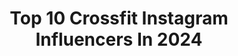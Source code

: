 ---
title: Top 10 Crossfit Instagram Influencers In 2024
description: >-
  Find top crossfit Instagram influencers in 2024. Most popular hashtags: #crossfit #fitness #crossfitgames.
platform: Instagram
hits: 3441
text_top: See the best Instagram profiles on inBeat.
text_bottom: Our database has 3441 Instagram influencers like this for you to collaborate.
profiles:
  - username: "crossfit"
    fullname: >-
      CrossFit
    bio: >-
      For over 20 years, CrossFit has delivered life-changing results to people of all ages and fitness levels. Find a gym near you ↓
    location: "United States"
    followers: 1162159
    engagement: 93
    commentsToLikes: 0.014129
    id: ckaos5sp9q7yu0i78vih109h5
    verified: false
    hashtags: "#crossfit, #health, #fitness, #crossfitgames"
  - username: "sophiejeannelaird"
    fullname: >-
      SOPHIE LAIRD ♡
    bio: >-
      🏋🏼‍♀️Coach @crossfitwolverhampton 👩🏼‍💻@battleformiddleground // @repitoutuk
    location: "United Kingdom"
    followers: 3618
    engagement: 795
    commentsToLikes: 0.060360
    id: ck8t1tmmxwzgb0j786lmxnvw1
    verified: false
    hashtags: "#girlswholift, #crossfitter, #crossfit, #fitness"
  - username: "guadimachado"
    fullname: >-
      GUADI MACHADO 🐆
    bio: >-
      CO @fitwaypty Crossfit Regional Athlete 🇦🇷 💪🏽 GUADI10 % @lycanfitnesspa ⚡️ Guadimachado % @bblatino507
    location: "United States"
    followers: 21984
    engagement: 433
    commentsToLikes: 0.015671
    id: ck14k8ywpocff0i19ifn6oj4w
    verified: false
    hashtags: "#art, #atlasnutrition, #nutritionforrealfitness, #nutrici"
  - username: "nickitee.fit"
    fullname: >-
      Nicki Torreggiani
    bio: >-
      📍 New York 🗽 🤓 NASM & CF-L1 Trainer 🏋🏻‍♀️ Weightlifting ➡️ CrossFit 💪CrossFit Games Athlete '23 (Team) 🫶🏻 @conquerathlete
    location: "United States"
    followers: 26201
    engagement: 5489
    commentsToLikes: 0.037842
    id: ck8t5yn9zbol10j78vzbc0ker
    verified: false
    hashtags: "#liftheavy, #crossfitgirls, #olympicweightlifting, #fyp"
  - username: "lhz_perf"
    fullname: >-
      🇫🇷 Lucas Heuzé 🦁
    bio: >-
      2x Games Athlete @crossfitgenas Coach @fitprocess.prog 📈 . @purvitae.fr @fitandrack @unchained_fr @monka_france
    location: "France"
    followers: 12740
    engagement: 738
    commentsToLikes: 0.011571
    id: cktoaa8fbf7jz0j23m32l0iwl
    verified: false
    hashtags: "#crossfitfrance, #blackandwhite, #crossfit, #unjouronfera120sousfatigue"
  - username: "rasmuswandersen"
    fullname: >-
      Rasmus Wisbech Andersen
    bio: >-
      5 x CrossFit Games Athlete (14’ Fittest On Earth Team) Working @grownstrong
    location: "United States"
    followers: 47539
    engagement: 458
    commentsToLikes: 0.011108
    id: ck0vwej2btc1v0i19vvecfuqm
    verified: false
    hashtags: "#notsponsored, #preworkout, #supergreens, #tbt"
  - username: "aaleman305"
    fullname: >-
      Andres Aleman 🐘
    bio: >-
      •MIA🌴 •Olympic Weightlifting Coach •CrossFit L-2 @lululemon - Ambassador #teamSOUL @teamsoulftl & @teamsoulmiami @nocco.usa - Ambassador
    location: "United States"
    followers: 5064
    engagement: 415
    commentsToLikes: 0.056232
    id: cl4kuhricsqk60i23vir7vmy3
    verified: false
    hashtags: "#teamsoul, #thesweatlife, #lululemonambassador, #lululemo"
  - username: "moritz_fiebig"
    fullname: >-
      Moritz Fiebig
    bio: >-
      @crossfitgames Athlete @sanktpauliathletik #crossfitsanktpauli Owner @force__training Programmer
    location: "Germany"
    followers: 23150
    engagement: 595
    commentsToLikes: 0.036074
    id: ck5casncde1t30i11q7n3hjvm
    verified: false
    hashtags: "#athlete, #crossfit, #hamburg, #motivation"
  - username: "lazadjukic"
    fullname: >-
      Lazar Đukić
    bio: >-
      3x CrossFit Games Athlete @tyrsport @suprfitde @fitaideurope @wodproofapp @picsil_sport @liftheavy.official
    location: "Germany"
    followers: 30989
    engagement: 489
    commentsToLikes: 0.009615
    id: cl6kwo8hjjvrk0i23igcfxu9x
    verified: false
    hashtags: "#mayhem, #teamtyr, #mayhemathlete, #crossfitgames"
  - username: "michellebasnett_"
    fullname: >-
      Michelle Basnett
    bio: >-
      🇿🇦🇺🇸 2021 CrossFit Games Athlete @bornprimitive
    location: "United States"
    followers: 196804
    engagement: 496
    commentsToLikes: 0.009207
    id: ckybz31yknspq0j23u7v31nwz
    verified: false
    hashtags: "#iykyk, #thicknoodlesare"
---